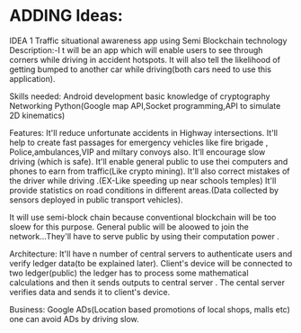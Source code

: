 # ADDING Ideas:
IDEA 1
Traffic situational awareness app 
using Semi Blockchain technology
Description:-I t will be an app which will enable users 
to see through corners while driving in accident 
hotspots. It will also tell the likelihood of getting 
bumped to another car while driving(both cars need 
to use this application).

Skills needed:
Android development
basic knowledge of cryptography
Networking
Python(Google map API,Socket programming,API to simulate 2D kinematics)

Features:
It'll reduce unfortunate accidents in Highway intersections.
It'll help to create fast passages for emergency vehicles like fire brigade , Police,ambulances,VIP and miltary convoys also.
It'll encourage slow driving (which is safe).
It'll enable general public to use thei computers and phones to earn from traffic(Like crypto  mining).
It'll also correct mistakes of the driver while driving .(EX-Like speeding up near schools temples)
It'll provide statistics on road conditions in different areas.(Data collected by sensors deployed in public transport vehicles).



It will use semi-block chain because conventional blockchain will be too sloew for this purpose.
General public will be aloowed to join the network...They'll have to serve public by using their computation power .




Architecture:
It'll have n number of central servers to authenticate users and verify ledger data(to be explained later).
Client's device will be connected to two ledger(public) the ledger has to process some mathematical calculations and then it sends outputs to central server . 
The cental server verifies data and sends it to client's device.

Business:
Google ADs(Location based promotions of local shops, malls etc) one can avoid ADs by driving slow.


